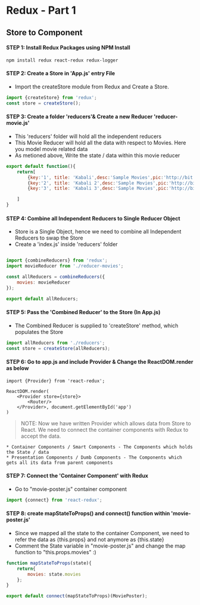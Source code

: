 # Redux - Part 1

## Store to Component

#### STEP 1: Install Redux Packages using NPM Install

```
npm install redux react-redux redux-logger

```

#### STEP 2: Create a Store in 'App.js' entry File

* Import the createStore module from Redux and Create a Store.

```javascript
import {createStore} from 'redux';
const store = createStore();
```

#### STEP 3: Create a folder 'reducers'& Create a new Reducer 'reducer-movie.js'

* This 'reducers' folder will hold all the independent reducers
* This Movie Reducer will hold all the data with respect to Movies. Here you model movie related data
* As metioned above, Write the state / data within this movie reducer
	
```javascript
export default function(){
	return[
		{key:'1', title: 'Kabali',desc:'Sample Movies',pic:'http://bit.do/movie-pic1'},
		{key:'2', title: 'Kabali 2',desc:'Sample Movies',pic:'http://bit.do/movie-pic1'},
		{key:'3', title: 'Kabali 3',desc:'Sample Movies',pic:'http://bit.do/movie-pic1'}

	]
}
```

#### STEP 4: Combine all Independent Reducers to Single Reducer Object

* Store is a Single Object, hence we need to combine all Independent Reducers to swap the Store
* Create a 'index.js' inside 'reducers' folder

```javascript

import {combineReducers} from 'redux';
import movieReducer from './reducer-movies';

const allReducers = combineReducers({
	movies: movieReducer
});

export default allReducers;

```

#### STEP 5: Pass the 'Combined Reducer' to the Store (In App.js)

* The Combined Reducer is supplied to 'createStore' method, which populates the Store

```javascript
import allReducers from './reducers';
const store = createStore(allReducers);
```

#### STEP 6: Go to app.js and include Provider & Change the ReactDOM.render as below

```
import {Provider} from 'react-redux';

ReactDOM.render(
	<Provider store={store}>
		<Router/>
	</Provider>, document.getElementById('app')
)
```

> NOTE: Now we have written Provider which allows data from Store to React. We need to connect the container components with Redux to accept the data.

	* Container Components / Smart Components - The Components which holds the State / data
	* Presentation Components / Dumb Components - The Components which gets all its data from parent components


#### STEP 7: Connect the 'Container Component' with Redux

* Go to "movie-poster.js" container component 

```javascript
import {connect} from 'react-redux';
```

#### STEP 8: create mapStateToProps() and connect() function within 'movie-poster.js'

* Since we mapped all the state to the container Component, we need to refer the data as {this.props} and not anymore as {this.state}
* Comment the State variable in "movie-poster.js" and change the map function to "this.props.movies" :)

```javascript
function mapStateToProps(state){
	return{
		movies: state.movies
	};
}

export default connect(mapStateToProps)(MoviePoster);

```

